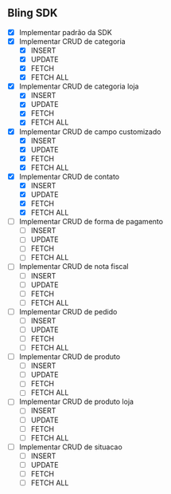 ## Bling SDK

- [x] Implementar padrão da SDK
- [X] Implementar CRUD de categoria
    - [X] INSERT
    - [X] UPDATE
    - [X] FETCH
    - [X] FETCH ALL

- [X] Implementar CRUD de categoria loja
    - [X] INSERT
    - [X] UPDATE
    - [X] FETCH
    - [X] FETCH ALL

- [X] Implementar CRUD de campo customizado
    - [X] INSERT
    - [X] UPDATE
    - [X] FETCH
    - [X] FETCH ALL

- [X] Implementar CRUD de contato
    - [X] INSERT
    - [X] UPDATE
    - [X] FETCH
    - [X] FETCH ALL

- [ ] Implementar CRUD de forma de pagamento
    -  [ ] INSERT
    -  [ ] UPDATE
    -  [ ] FETCH
    -  [ ] FETCH ALL

- [ ] Implementar CRUD de nota fiscal
    -  [ ] INSERT
    -  [ ] UPDATE
    -  [ ] FETCH
    -  [ ] FETCH ALL

-  [ ] Implementar CRUD de pedido
    -  [ ] INSERT
    -  [ ] UPDATE
    -  [ ] FETCH
    -  [ ] FETCH ALL

- [ ] Implementar CRUD de produto
    - [ ] INSERT
    - [ ] UPDATE
    - [ ] FETCH
    - [ ] FETCH ALL

- [ ] Implementar CRUD de produto loja
    - [ ] INSERT
    - [ ] UPDATE
    - [ ] FETCH
    - [ ] FETCH ALL

- [ ] Implementar CRUD de situacao
    - [ ] INSERT
    - [ ] UPDATE
    - [ ] FETCH
    - [ ] FETCH ALL